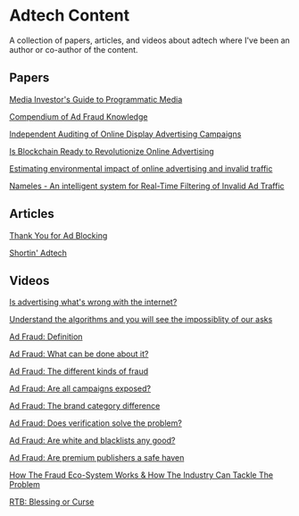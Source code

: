# Adtech Content
A collection of papers, articles, and videos about adtech where I've been an author or co-author of the content.

## Papers

[Media Investor's Guide to Programmatic Media](https://www.wfanet.org/app/uploads/2017/04/programmatic.pdf)

[Compendium of Ad Fraud Knowledge](https://www.wfanet.org/app/uploads/2017/04/WFA_Compendium_Of_Ad_Fraud_Knowledge.pdf)

[Independent Auditing of Online Display Advertising Campaigns](http://eprints.networks.imdea.org/1480/1/p120-callejo.pdf)

[Is Blockchain Ready to Revolutionize Online Advertising](https://ieeexplore.ieee.org/stamp/stamp.jsp?tp=&arnumber=8478235)

[Estimating environmental impact of online advertising and invalid traffic]()

[Nameles - An intelligent system for Real-Time Filtering of Invalid Ad Traffic]()

## Articles 

[Thank You for Ad Blocking]()

[Shortin' Adtech]()

## Videos

[Is advertising what's wrong with the internet?](https://www.youtube.com/watch?v=Ua1pU3WjY_g&t=)

[Understand the algorithms and you will see the impossiblity of our asks](https://www.youtube.com/watch?v=U__Jx5AIMVE)

[Ad Fraud: Definition](https://www.youtube.com/watch?v=sRODOpieV4s&t=208s)

[Ad Fraud: What can be done about it?](https://www.youtube.com/watch?v=70SujwtHWVU)

[Ad Fraud: The different kinds of fraud](https://www.youtube.com/watch?v=SmHfc9htB6o)

[Ad Fraud: Are all campaigns exposed?](https://www.youtube.com/watch?v=a24YFrP_IRo)

[Ad Fraud: The brand category difference](https://www.youtube.com/watch?v=vmWtd23Mwts)

[Ad Fraud: Does verification solve the problem?](https://www.youtube.com/watch?v=ssQIBlA_5AY&t=135s)

[Ad Fraud: Are white and blacklists any good?](https://www.youtube.com/watch?v=tvun7qVfB1U&t=2s)

[Ad Fraud: Are premium publishers a safe haven](https://www.youtube.com/watch?v=GGDd9r0HQJI)

[How The Fraud Eco-System Works & How The Industry Can Tackle The Problem](https://www.youtube.com/watch?v=PwEfwgN51Jc)

[RTB: Blessing or Curse](https://www.youtube.com/watch?v=7PMK1qyO4v4)
